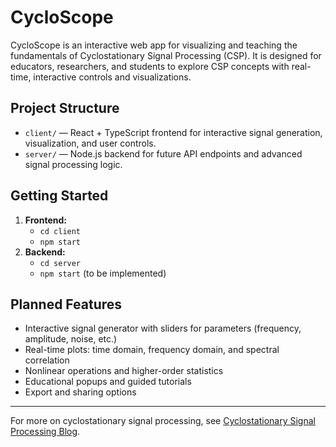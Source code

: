 # CycloScope

CycloScope is an interactive web app for visualizing and teaching the fundamentals of Cyclostationary Signal Processing (CSP). It is designed for educators, researchers, and students to explore CSP concepts with real-time, interactive controls and visualizations.

## Project Structure

- `client/` — React + TypeScript frontend for interactive signal generation, visualization, and user controls.
- `server/` — Node.js backend for future API endpoints and advanced signal processing logic.

## Getting Started

1. **Frontend:**
   - `cd client`
   - `npm start`
2. **Backend:**
   - `cd server`
   - `npm start` (to be implemented)

## Planned Features
- Interactive signal generator with sliders for parameters (frequency, amplitude, noise, etc.)
- Real-time plots: time domain, frequency domain, and spectral correlation
- Nonlinear operations and higher-order statistics
- Educational popups and guided tutorials
- Export and sharing options

---

For more on cyclostationary signal processing, see [Cyclostationary Signal Processing Blog](https://cyclostationary.blog/). 